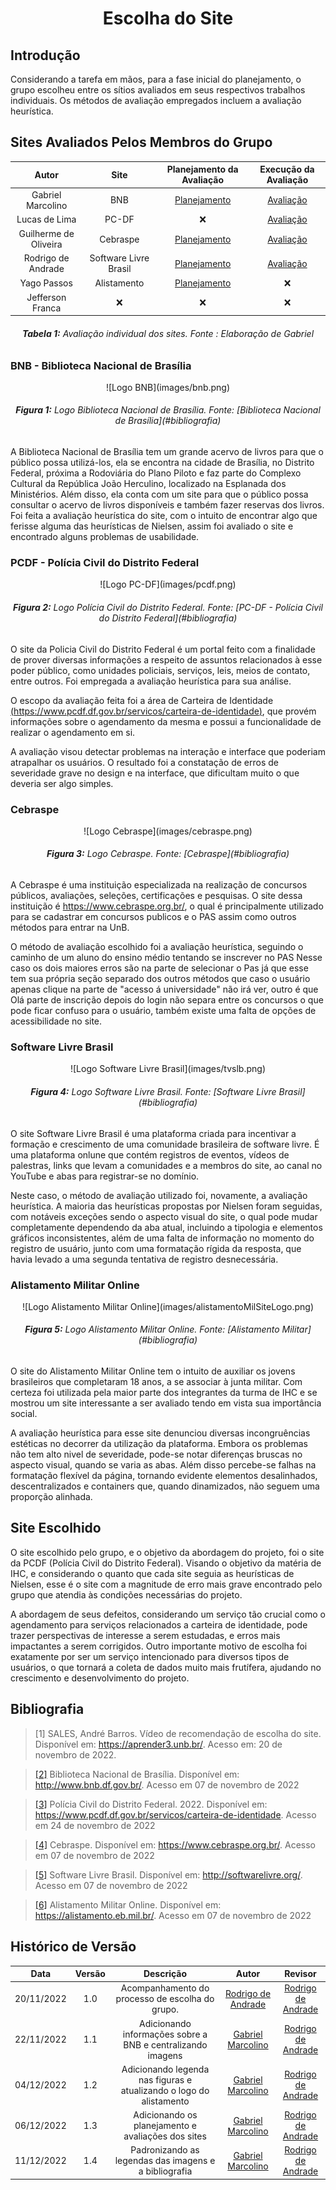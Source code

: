 <h1 align="center">Escolha do Site</h1>

## Introdução
Considerando a tarefa em mãos, para a fase inicial do planejamento, o grupo escolheu entre os sítios avaliados em seus respectivos trabalhos individuais. Os métodos
de avaliação empregados incluem a avaliação heurística.

## Sites Avaliados Pelos Membros do Grupo

|         Autor         |         Site          |                Planejamento da Avaliação                |                   Execução da Avaliação                    |
| :-------------------: | :-------------------: | :-----------------------------------------------------: | :--------------------------------------------------------: |
|   Gabriel Marcolino   |          BNB          |  [Planejamento](planejamento/planejamento-gabriel.pdf)  |  [Avaliação](planejamento/execucao-avaliacao-gabriel.pdf)  |
|     Lucas de Lima     |         PC-DF         |                           :x:                           |   [Avaliação](planejamento/execucao-avaliacao-lucas.pdf)   |
| Guilherme de Oliveira |       Cebraspe        | [Planejamento](planejamento/planejamento-guilherme.pdf) | [Avaliação](planejamento/execucao-avaliacao-guilherme.pdf) |
|  Rodrigo de Andrade   | Software Livre Brasil |  [Planejamento](planejamento/planejamento-rodrigo.pdf)  |  [Avaliação](planejamento/execucao-avaliacao-rodrigo.pdf)  |
|      Yago Passos      |      Alistamento      |  [Planejamento](planejamento/planejamento-yago.pdf) |                            :x:                             |
|   Jefferson Franca    |          :x:          |                           :x:                           |                            :x:                             |

<figcaption align='center'>
   <h6><b>Tabela 1:</b> Avaliação individual dos sites. Fonte : Elaboração de Gabriel</h6>
</figcaption>

### BNB - Biblioteca Nacional de Brasília

<center>
    ![Logo BNB](images/bnb.png)
    <figcaption align='center'>
        <h6><b>Figura 1:</b> Logo Biblioteca Nacional de Brasília. Fonte: [Biblioteca Nacional de Brasília](#bibliografia)
    </figcaption>
</center>

A Biblioteca Nacional de Brasília tem um grande acervo de livros para que o público possa utilizá-los, ela se encontra na cidade de Brasília, no Distrito Federal, próxima a Rodoviária do Plano Piloto e faz parte do Complexo Cultural da República João Herculino, localizado na Esplanada dos Ministérios.
Além disso, ela conta com um site para que o público possa consultar o acervo de livros disponíveis e também fazer reservas dos livros. Foi feita a avaliação heurística do site, com o intuito de encontrar algo que ferisse alguma das heurísticas de Nielsen, assim foi avaliado o site  e encontrado alguns problemas de usabilidade.


### PCDF - Polícia Civil do Distrito Federal

<center>
    ![Logo PC-DF](images/pcdf.png)
    <figcaption align='center'>
        <h6><b>Figura 2:</b>  Logo Polícia Civil do Distrito Federal. Fonte: [PC-DF - Polícia Civil do Distrito Federal](#bibliografia)
    </figcaption>
</center>

O site da Policia Civil do Distrito Federal é um portal feito com a finalidade de prover diversas informações a respeito de assuntos relacionados à esse poder público, como unidades policiais, serviços, leis, meios de contato, entre outros. Foi empregada a avaliação heurística para sua análise.

O escopo da avaliação feita foi a área de Carteira de Identidade [(https://www.pcdf.df.gov.br/servicos/carteira-de-identidade)](https://www.pcdf.df.gov.br/servicos/carteira-de-identidade), que provém informações sobre o agendamento da mesma e possui a funcionalidade de realizar o agendamento em si.

A avaliação visou detectar problemas na interação e interface que poderiam atrapalhar os usuários. O resultado foi a constatação de erros de severidade grave no design e na interface, que dificultam muito o que deveria ser algo simples.


### Cebraspe  

<center>
    ![Logo Cebraspe](images/cebraspe.png)
    <figcaption align='center'>
        <h6><b>Figura 3:</b>  Logo Cebraspe. Fonte: [Cebraspe](#bibliografia)
    </figcaption>
</center>

A Cebraspe é uma instituição especializada na realização de concursos públicos, avaliações, seleções, certificações e pesquisas.
O site dessa instituição é https://www.cebraspe.org.br/, o qual é principalmente utilizado para se cadastrar em concursos publicos e o PAS assim como outros métodos para entrar na UnB. 

O método de avaliação escolhido foi a avaliação heurística, seguindo o caminho de um aluno do ensino médio tentando se inscrever no PAS 
Nesse caso os dois maiores erros são na parte de selecionar o Pas já que esse tem sua própria seção separado dos outros métodos que caso o usuário apenas clique na parte de "acesso á universidade" não irá ver, outro é que Olá parte de inscrição depois do login não separa entre os concursos o que pode ficar confuso para o usuário, também existe uma falta de opções de acessibilidade no site.


### Software Livre Brasil

<center>
    ![Logo Software Livre Brasil](images/tvslb.png)
    <figcaption align='center'>
        <h6><b>Figura 4:</b> Logo Software Livre Brasil. Fonte: [Software Livre Brasil](#bibliografia)
    </figcaption>
</center>

O site Software Livre Brasil é uma plataforma criada para incentivar a formação e crescimento de uma comunidade brasileira de software livre. É uma plataforma onlune
que contém registros de eventos, vídeos de palestras, links que levam a comunidades e a membros do site, ao canal no YouTube e abas para registrar-se no domínio.

Neste caso, o método de avaliação utilizado foi, novamente, a avaliação heurística. A maioria das heurísticas propostas por Nielsen foram seguidas, com notáveis exceções sendo o aspecto visual do site, o qual pode mudar completamente dependendo da aba atual, incluindo a tipologia e elementos gráficos inconsistentes, além de uma falta de informação no momento do registro de usuário, junto com uma formatação rígida da resposta, que havia levado a uma segunda tentativa de registro desnecessária.

### Alistamento Militar Online

<center>
    ![Logo Alistamento Militar Online](images/alistamentoMilSiteLogo.png)
    <figcaption align='center'>
        <h6><b>Figura 5:</b> Logo Alistamento Militar Online. Fonte: [Alistamento Militar](#bibliografia)
    </figcaption>
</center>

O site do Alistamento Militar Online tem o intuito de auxiliar os jovens brasileiros que completaram 18 anos, a se associar à junta militar. Com certeza foi utilizada pela maior parte dos integrantes da turma de IHC e se mostrou um site interessante a ser avaliado tendo em vista sua importância social. 

A avaliação heurística para esse site denunciou diversas incongruências estéticas no decorrer da utilização da plataforma. Embora os problemas não tem alto nivel de severidade, pode-se notar diferenças bruscas no aspecto visual, quando se varia as abas. Além disso percebe-se falhas na formatação flexível da página, tornando evidente elementos desalinhados, descentralizados e containers que, quando dinamizados, não seguem uma proporção alinhada. 

## Site Escolhido
O site escolhido pelo grupo, e o objetivo da abordagem do projeto, foi o site da PCDF (Polícia Civil do Distrito Federal). Visando o objetivo da matéria de IHC, e considerando o quanto que cada site seguia as heurísticas de Nielsen, esse é o site com a magnitude de erro mais grave encontrado pelo grupo que atendia às condições necessárias do projeto.

A abordagem de seus defeitos, considerando um serviço tão crucial como o agendamento para serviços relacionados a carteira de identidade, pode trazer perspectivas de interesse a serem estudadas, e erros mais impactantes a serem corrigidos. Outro importante motivo de escolha foi exatamente por ser um serviço intencionado para diversos tipos de usuários, o que tornará a coleta de dados muito mais frutífera, ajudando no crescimento e desenvolvimento do projeto.

## Bibliografia

> [1] SALES, André Barros. Vídeo de recomendação de escolha do site. Disponível em: <https://aprender3.unb.br/>. Acesso em: 20 de novembro de 2022.

> [[2]](#bnb-biblioteca-nacional-de-brasilia) Biblioteca Nacional de Brasília. Disponível em: <http://www.bnb.df.gov.br/>. Acesso em 07 de novembro de 2022

> [[3]](#pcdf-policia-civil-do-distrito-federal) Polícia Civil do Distrito Federal. 2022. Disponível em: <https://www.pcdf.df.gov.br/servicos/carteira-de-identidade>. Acesso em 24 de novembro de 2022

> [[4]](#cebraspe) Cebraspe. Disponível em: <https://www.cebraspe.org.br/>. Acesso em 07 de novembro de 2022

> [[5]](#software-livre-brasil) Software Livre Brasil. Disponível em: <http://softwarelivre.org/>. Acesso em 07 de novembro de 2022

> [[6]](#alistamento-militar-online) Alistamento Militar Online. Disponível em: <https://alistamento.eb.mil.br/>. Acesso em 07 de novembro de 2022

## Histórico de Versão

|    Data    | Versão |                              Descrição                              |                          Autor                          |                         Revisor                         |
| :--------: | :----: | :-----------------------------------------------------------------: | :-----------------------------------------------------: | :-----------------------------------------------------: |
| 20/11/2022 |  1.0   |           Acompanhamento do processo de escolha do grupo.           | [Rodrigo de Andrade](https://github.com/OrlandiRodrigo) | [Rodrigo de Andrade](https://github.com/OrlandiRodrigo) |
| 22/11/2022 |  1.1   |     Adicionando informações sobre a BNB e centralizando imagens     |  [Gabriel Marcolino](https://github.com/GabrielMR360)   | [Rodrigo de Andrade](https://github.com/OrlandiRodrigo) |
| 04/12/2022 |  1.2   | Adicionando legenda nas figuras e atualizando o logo do alistamento |  [Gabriel Marcolino](https://github.com/GabrielMR360)   | [Rodrigo de Andrade](https://github.com/OrlandiRodrigo) |
| 06/12/2022 |  1.3   |         Adicionando os planejamento e avaliações dos sites          |  [Gabriel Marcolino](https://github.com/GabrielMR360)   | [Rodrigo de Andrade](https://github.com/OrlandiRodrigo) |
| 11/12/2022 |  1.4   |        Padronizando as legendas das imagens e a bibliografia        |  [Gabriel Marcolino](https://github.com/GabrielMR360)   | [Rodrigo de Andrade](https://github.com/OrlandiRodrigo) |



